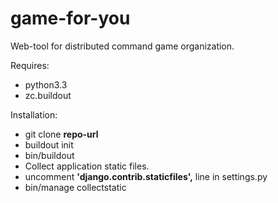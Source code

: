 game-for-you
============

Web-tool for distributed command game organization.

Requires:
 * python3.3
  * zc.buildout

Installation:
 * git clone **repo-url**
 * buildout init 
 * bin/buildout
 * Collect application static files.
  * uncomment **'django.contrib.staticfiles',** line in settings.py
  * bin/manage collectstatic
